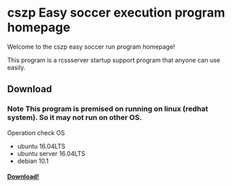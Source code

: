 # cszp Easy soccer execution program homepage
Welcome to the cszp easy soccer run program homepage!

This program is a rcssserver startup support program that anyone can use easily.

## Download
### Note This program is premised on running on linux (redhat system). So it may not run on other OS.
Operation check OS
- ubuntu 16.04LTS
- ubuntu server 16.04LTS
- debian 10.1

#### [Download!](https://github.com/kumitatepazuru/cszp/raw/master/cszp/setup.tar.gz)
